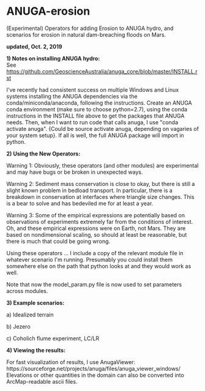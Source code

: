 # ANUGA-erosion
(Experimental) Operators for adding Erosion to ANUGA hydro, and scenarios for erosion in natural dam-breaching floods on Mars.

<b>updated, Oct. 2, 2019</b>

<b>1) Notes on installing ANUGA hydro:</b><br>
See https://github.com/GeoscienceAustralia/anuga_core/blob/master/INSTALL.rst<br>

<p>I've recently had consistent success on  multiple Windows and Linux systems installing the ANUGA dependencies via the conda/miniconda/anaconda, following the instructions.  Create an ANUGA conda environment (make sure to choose python=2.7), using the conda instructions in the INSTALL file above to get the packages that ANUGA needs. Then, when I want to run code that calls anuga, I use "conda activate anuga".  {Could be source activate anuga, depending on vagaries of your system setup}.  If all is well, the full ANUGA package will  import in python. 

<b>2) Using the New Operators:</b><br>
<p>Warning 1: Obviously, these operators (and other modules) are experimental and may have bugs or be broken in unexpected ways.  
<p>Warning 2: Sediment mass conservation is close to okay, but there is still a slight known problem in bedload transport.  In particular,  there is a breakdown in conservation at interfaces where triangle size changes.  This is a bear to solve and has bedeviled me for at least a year.
<p>Warning 3: Some of the empirical expressions are potentially based on observations of experiments extremely far from the conditions of interest.  Oh, and these empirical expressions were on Earth, not Mars. They are based on nondimensional scaling, so should at least be reasonable, but there is much that could be going wrong. <br>

<p>Using these operators ... I include a copy of the relevant module file in whatever scenario I'm running.  Presumably you could install them somewhere else on the path that python looks at and they would work as well.

Note that now the model_param.py file is now used to set parameters across modules.

<b>3) Example scenarios:</b><br>
<p>a) Idealized terrain
<p>b) Jezero
<p>c) Coholich flume experiment, LC/LR

<b>4) Viewing the results:</b> 
<p>For fast visualization of results, I use AnugaViewer: https://sourceforge.net/projects/anuga/files/anuga_viewer_windows/<br>
Elevations or other quantities in the domain can also be converted into ArcMap-readable ascii files. 
